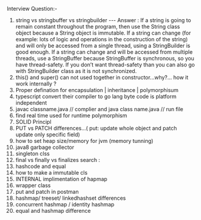 Interview Question:-

1. string vs stringbuffer vs stringbuilder
--- Answer : If a string is going to remain constant throughout the program, then use the String class object because a String object is immutable.
   If a string can change (for example: lots of logic and operations in the construction of the string) and will only be accessed from a single thread, using a StringBuilder is good enough.
   If a string can change and will be accessed from multiple threads, use a StringBuffer because StringBuffer is synchronous, so you have thread-safety.
   If you don’t want thread-safety than you can also go with StringBuilder class as it is not synchronized.
2. this() and super() can not used together in constructor...why?... how it work internally ?
3. Proper defination for encapsulation | inheritance | polymorphisum
4. typescript convert their compiler to go lang 
byte code is platform independent 
5. javac classname.java // complier and java class name.java // run file
6. find real time used for runtime polymorphism
7. SOLID Principl
8. PUT vs PATCH differences...( put: update whole object and patch update only specific field)
9. how to set heap size/memory for jvm (memory tunning)
10. java8 garbage collector 
11. singleton clss  
12. final vs finally vs finalizes 
search : 
13. hashcode and equal 
14. how to make a immutable cls 
15. INTERNAL implimentation of hapmap 
16. wrapper class
17. put and patch in postman 
18. hashmap/ treeset/ linkedhashset differences 
19. concurrent hashmap / identity hashmap 
20. equal and hashmap difference 